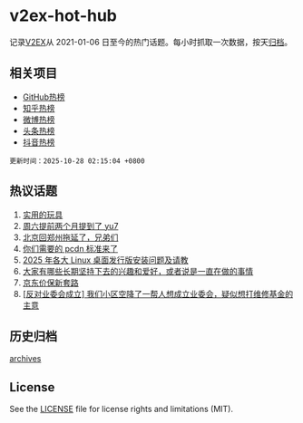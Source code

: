 # v2ex-hot-hub

 记录[V2EX](https://www.v2ex.com/)从 2021-01-06 日至今的热门话题。每小时抓取一次数据，按天[归档](archives)。
 
 ## 相关项目

- [GitHub热榜](https://github.com/snaildev/github-hot-hub)
- [知乎热榜](https://github.com/snaildev/zhihu-hot-hub)
- [微博热榜](https://github.com/snaildev/weibo-hot-hub)
- [头条热榜](https://github.com/snaildev/toutiao-hot-hub)
- [抖音热榜](https://github.com/snaildev/douyin-hot-hub)


 `更新时间：2025-10-28 02:15:04 +0800`

## 热议话题

1. [实用的玩具](https://www.v2ex.com/t/1168517)
1. [周六提前两个月提到了 yu7](https://www.v2ex.com/t/1168525)
1. [北京回郑州拖延了，兄弟们](https://www.v2ex.com/t/1168528)
1. [你们需要的 pcdn 标准来了](https://www.v2ex.com/t/1168507)
1. [2025 年各大 Linux 桌面发行版安装问题及请教](https://www.v2ex.com/t/1168561)
1. [大家有哪些长期坚持下去的兴趣和爱好，或者说是一直在做的事情](https://www.v2ex.com/t/1168576)
1. [京东价保新套路](https://www.v2ex.com/t/1168521)
1. [[反对业委会成立] 我们小区空降了一帮人想成立业委会，疑似想打维修基金的主意](https://www.v2ex.com/t/1168563)

## 历史归档

[archives](archives)

## License

See the [LICENSE](LICENSE) file for license rights and limitations (MIT).
